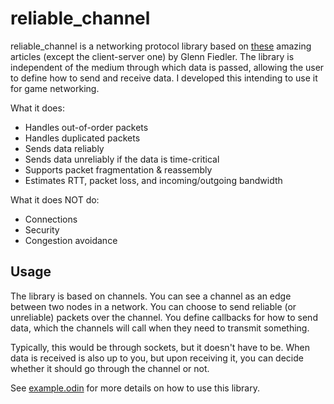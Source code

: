 # reliable_channel
reliable_channel is a networking protocol library based on [these](https://gafferongames.com/categories/building-a-game-network-protocol/) amazing articles (except the client-server one) by Glenn Fiedler. The library is independent of the medium through which data is passed, allowing the user to define how to send and receive data. I developed this intending to use it for game networking.

What it does:
- Handles out-of-order packets
- Handles duplicated packets
- Sends data reliably
- Sends data unreliably if the data is time-critical
- Supports packet fragmentation & reassembly
- Estimates RTT, packet loss, and incoming/outgoing bandwidth

What it does NOT do:
- Connections
- Security
- Congestion avoidance

## Usage
The library is based on channels. You can see a channel as an edge between two nodes in a network. You can choose to send reliable (or unreliable) packets over the channel. You define callbacks for how to send data, which the channels will call when they need to transmit something.

Typically, this would be through sockets, but it doesn't have to be. When data is received is also up to you, but upon receiving it, you can decide whether it should go through the channel or not.

See [example.odin](example.odin) for more details on how to use this library.
